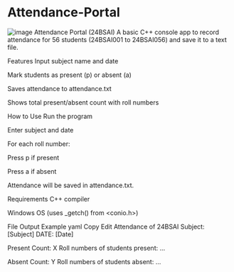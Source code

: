 # Attendance-Portal
![image](https://github.com/user-attachments/assets/947caac6-7f11-42a9-b3e5-e763c95a8162)
Attendance Portal (24BSAI)
A basic C++ console app to record attendance for 56 students (24BSAI001 to 24BSAI056) and save it to a text file.

Features
Input subject name and date

Mark students as present (p) or absent (a)

Saves attendance to attendance.txt

Shows total present/absent count with roll numbers

How to Use
Run the program

Enter subject and date

For each roll number:

Press p if present

Press a if absent

Attendance will be saved in attendance.txt.

Requirements
C++ compiler

Windows OS (uses _getch() from <conio.h>)

File Output Example
yaml
Copy
Edit
Attendance of 24BSAI
Subject: [Subject]
DATE: [Date]

Present Count: X
Roll numbers of students present: ...

Absent Count: Y
Roll numbers of students absent: ...

